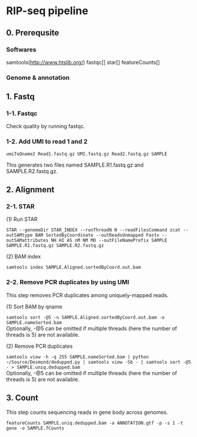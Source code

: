 # RIP-seq pipeline

## 0. Prerequsite

### Softwares
samtools(http://www.htslib.org/)
fastqc[]
star[]
featureCounts[]

### Genome & annotation

## 1. Fastq

### 1-1. Fastqc
Check quality by running fastqc.

### 1-2. Add UMI to read 1 and 2
`umiToQname2 Read1.fastq.gz UMI.fastq.gz Read2.fastq.gz SAMPLE`

This generates two files named SAMPLE.R1.fastq.gz and SAMPLE.R2.fastq.gz.

## 2. Alignment

### 2-1. STAR

(1) Run STAR

`STAR --genomeDir STAR_INDEX --runThreadN N --readFilesCommand zcat --outSAMtype BAM SortedByCoordinate --outReadsUnmapped Fastx --outSAMattributes NH HI AS nM NM MD --outFileNamePrefix SAMPLE SAMPLE.R1.fastq.gz SAMPLE.R2.fastq.gz`

(2) BAM index

`samtools index SAMPLE.Aligned.sortedByCoord.out.bam`

### 2-2. Remove PCR duplicates by using UMI
This step removes PCR duplicates among uniquely-mapped reads.

(1) Sort BAM by qname

`samtools sort -@5 -n SAMPLE.Aligned.sortedByCoord.out.bam -o SAMPLE.nameSorted.bam`\
Optionally, -@5 can be omitted if multiple threads (here the number of threads is 5) are not available.

(2) Remove PCR duplicates 

`samtools view -h -q 255 SAMPLE.nameSorted.bam | python ~/Source/Desmond/dedupped.py | samtools view -Sb - | samtools sort -@5 - > SAMPLE.uniq.dedupped.bam`\
Optionally, -@5 can be omitted if multiple threads (here the number of threads is 5) are not available.

## 3. Count
This step counts sequencing reads in gene body across genomes.

`featureCounts SAMPLE.uniq.dedupped.bam -a ANNOTATION.gtf -p -s 1 -t gene -o SAMPLE.fCounts`

